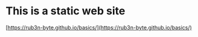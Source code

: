 # This is a static web site
[https://rub3n-byte.github.io/basics/](https://rub3n-byte.github.io/basics/)